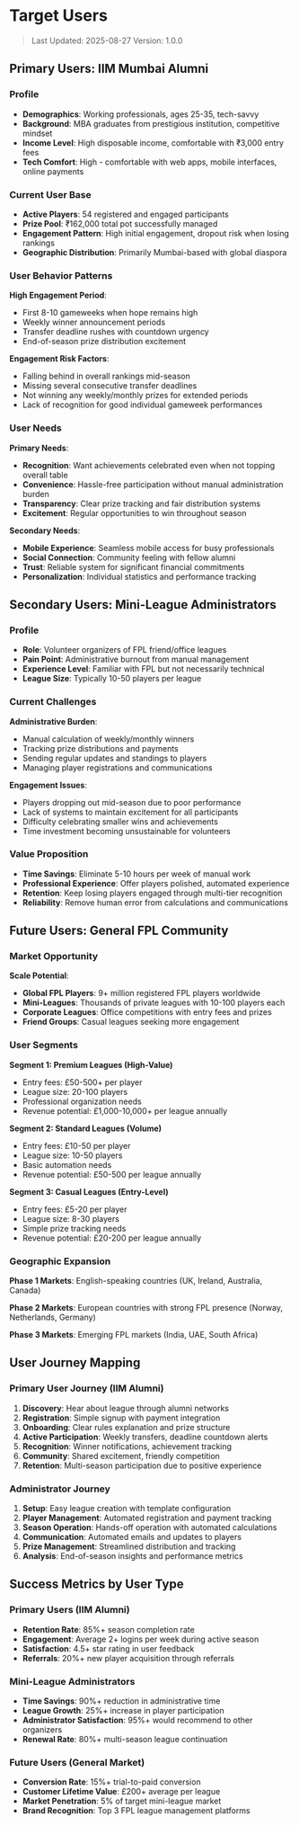 # Target Users

> Last Updated: 2025-08-27
> Version: 1.0.0

## Primary Users: IIM Mumbai Alumni

### Profile

- **Demographics**: Working professionals, ages 25-35, tech-savvy
- **Background**: MBA graduates from prestigious institution, competitive mindset
- **Income Level**: High disposable income, comfortable with ₹3,000 entry fees
- **Tech Comfort**: High - comfortable with web apps, mobile interfaces, online payments

### Current User Base

- **Active Players**: 54 registered and engaged participants
- **Prize Pool**: ₹162,000 total pot successfully managed
- **Engagement Pattern**: High initial engagement, dropout risk when losing rankings
- **Geographic Distribution**: Primarily Mumbai-based with global diaspora

### User Behavior Patterns

**High Engagement Period**:

- First 8-10 gameweeks when hope remains high
- Weekly winner announcement periods
- Transfer deadline rushes with countdown urgency
- End-of-season prize distribution excitement

**Engagement Risk Factors**:

- Falling behind in overall rankings mid-season
- Missing several consecutive transfer deadlines
- Not winning any weekly/monthly prizes for extended periods
- Lack of recognition for good individual gameweek performances

### User Needs

**Primary Needs**:

- **Recognition**: Want achievements celebrated even when not topping overall table
- **Convenience**: Hassle-free participation without manual administration burden
- **Transparency**: Clear prize tracking and fair distribution systems
- **Excitement**: Regular opportunities to win throughout season

**Secondary Needs**:

- **Mobile Experience**: Seamless mobile access for busy professionals
- **Social Connection**: Community feeling with fellow alumni
- **Trust**: Reliable system for significant financial commitments
- **Personalization**: Individual statistics and performance tracking

## Secondary Users: Mini-League Administrators

### Profile

- **Role**: Volunteer organizers of FPL friend/office leagues
- **Pain Point**: Administrative burnout from manual management
- **Experience Level**: Familiar with FPL but not necessarily technical
- **League Size**: Typically 10-50 players per league

### Current Challenges

**Administrative Burden**:

- Manual calculation of weekly/monthly winners
- Tracking prize distributions and payments
- Sending regular updates and standings to players
- Managing player registrations and communications

**Engagement Issues**:

- Players dropping out mid-season due to poor performance
- Lack of systems to maintain excitement for all participants
- Difficulty celebrating smaller wins and achievements
- Time investment becoming unsustainable for volunteers

### Value Proposition

- **Time Savings**: Eliminate 5-10 hours per week of manual work
- **Professional Experience**: Offer players polished, automated experience
- **Retention**: Keep losing players engaged through multi-tier recognition
- **Reliability**: Remove human error from calculations and communications

## Future Users: General FPL Community

### Market Opportunity

**Scale Potential**:

- **Global FPL Players**: 9+ million registered FPL players worldwide
- **Mini-Leagues**: Thousands of private leagues with 10-100 players each
- **Corporate Leagues**: Office competitions with entry fees and prizes
- **Friend Groups**: Casual leagues seeking more engagement

### User Segments

**Segment 1: Premium Leagues (High-Value)**

- Entry fees: £50-500+ per player
- League size: 20-100 players
- Professional organization needs
- Revenue potential: £1,000-10,000+ per league annually

**Segment 2: Standard Leagues (Volume)**

- Entry fees: £10-50 per player
- League size: 10-50 players
- Basic automation needs
- Revenue potential: £50-500 per league annually

**Segment 3: Casual Leagues (Entry-Level)**

- Entry fees: £5-20 per player
- League size: 8-30 players
- Simple prize tracking needs
- Revenue potential: £20-200 per league annually

### Geographic Expansion

**Phase 1 Markets**: English-speaking countries (UK, Ireland, Australia, Canada)

**Phase 2 Markets**: European countries with strong FPL presence (Norway, Netherlands, Germany)

**Phase 3 Markets**: Emerging FPL markets (India, UAE, South Africa)

## User Journey Mapping

### Primary User Journey (IIM Alumni)

1. **Discovery**: Hear about league through alumni networks
2. **Registration**: Simple signup with payment integration
3. **Onboarding**: Clear rules explanation and prize structure
4. **Active Participation**: Weekly transfers, deadline countdown alerts
5. **Recognition**: Winner notifications, achievement tracking
6. **Community**: Shared excitement, friendly competition
7. **Retention**: Multi-season participation due to positive experience

### Administrator Journey

1. **Setup**: Easy league creation with template configuration
2. **Player Management**: Automated registration and payment tracking
3. **Season Operation**: Hands-off operation with automated calculations
4. **Communication**: Automated emails and updates to players
5. **Prize Management**: Streamlined distribution and tracking
6. **Analysis**: End-of-season insights and performance metrics

## Success Metrics by User Type

### Primary Users (IIM Alumni)

- **Retention Rate**: 85%+ season completion rate
- **Engagement**: Average 2+ logins per week during active season
- **Satisfaction**: 4.5+ star rating in user feedback
- **Referrals**: 20%+ new player acquisition through referrals

### Mini-League Administrators

- **Time Savings**: 90%+ reduction in administrative time
- **League Growth**: 25%+ increase in player participation
- **Administrator Satisfaction**: 95%+ would recommend to other organizers
- **Renewal Rate**: 80%+ multi-season league continuation

### Future Users (General Market)

- **Conversion Rate**: 15%+ trial-to-paid conversion
- **Customer Lifetime Value**: £200+ average per league
- **Market Penetration**: 5% of target mini-league market
- **Brand Recognition**: Top 3 FPL league management platforms
